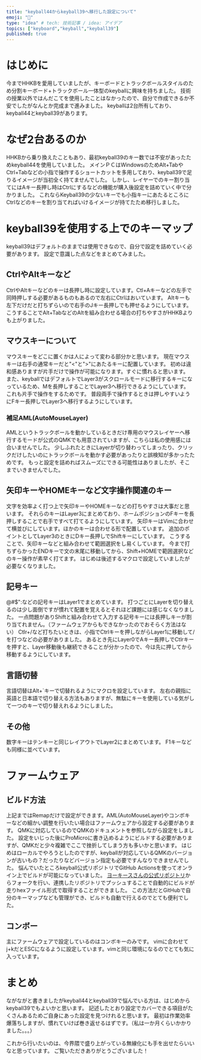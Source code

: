 ```yaml
---
title: "keyball44からkeyball39へ移行した設定について"
emoji: "🐤"
type: "idea" # tech: 技術記事 / idea: アイデア
topics: ["keyboard","keyball","keyball39"]
published: true
---
```


# はじめに
今までHHKBを愛用していましたが、キーボードとトラックボールスタイルのため分割キーボード+トラックボール一体型のkeyballに興味を持ちました。
技術の授業以外ではんだこてを使用したことはなかったので、自分で作成できるか不安でしたがなんとか完成まで進みました。
keyballは2台所有しており、keyball44とkeyball39があります。

# なぜ2台あるのか
HHKBから乗り換えたこともあり、最初keyball39のキー数では不安があったためkeyball44を使用していました。
メインＰＣはWindowsのためAlt+TabやCtrl+Tabなどの小指で操作するショートカットを多用しており、keyball39で足りるイメージが当初全く持てませんでした。
しかし、レイヤーでのキー割り当てにはAキー長押し時はCtrlにするなどの機能が購入後設定を詰めていく中で分かりました。
これならKeyball39の少ないキーでも小指キーにあたるところにCtrlなどのキーを割り当てればいけるイメージが持てたため移行しました。

# keyball39を使用する上でのキーマップ
keyball39はデフォルトのままでは使用できなので、自分で設定を詰めていく必要があります。
設定で意識した点などをまとめてみました。

## CtrlやAltキーなど
CtrlやAltキーなどのキーは長押し時に設定しています。Ctl+Aキーなどの左手で同時押しする必要があるものもあるので左右にCtrlはおいています。
Altキーも左下だけだと打ちずらいので右手のJキー長押しでも押せるようにしています。
こうすることでAlt+TabなどのAltを組み合わせる場合の打ちやすさがHHKBよりも上がりました。

## マウスキーについて
マウスキーをどこに置くかは人によって変わる部分かと思います。
現在マウスキーは右手の通常キーだと"<"と">"にあたるキーに配置しています。
初めは違和感ありますが片手だけで操作が可能になります。すぐに慣れると思います。
また、keyballではデフォルトでLayer3がスクロールモードに移行するキーになっているため、Mを長押しすることでLayer3へ移行できるようにしています。
これも片手で操作をするためです。
普段両手で操作するときは押しやすいようにFキー長押しでLayer3へ移行するようにしています。
### 補足AML(AutoMouseLayer)
AMLというトラックボールを動かしているときだけ専用のマウスレイヤーへ移行するモードが公式のQMKでも用意されていますが、こちらは私の使用感には合いませんでした。
少しふれたときにLayerが切り替わってしまったり、クリックだけしたいのにトラックボールを動かす必要があったりと誤検知が多かったためです。
もっと設定を詰めればスムーズにできる可能性はありましたが、そこまでいきませんでした。

## 矢印キーやHOMEキーなど文字操作関連のキー
文字を効率よく打つ上で矢印キーやHOMEキーなどの打ちやすさは大事だと思います。
それらのキーはLayer3にまとめており、ホームポジションのFキーを長押しすることで右手ですべて打てるようにしています。
矢印キーはVimに合わせて横並びにしています。ほかのキーは合わせる形で配置しています。
追加のポイントとしてLayer3のときにDキー長押しでShiftキーにしています。
こうすることで、矢印キーなどと組み合わせて範囲選択をし易くしています。
今まで打ちずらかったENDキーで文の末尾に移動してから、Shift+HOMEで範囲選択などのキー操作が素早く打てます。
はじめは後述するマクロで設定していましたが必要なくなりました。

## 記号キー
@#$":などの記号キーはLayer1でまとめています。
打つごとにLayerを切り替えるのは少し面倒ですが慣れて配置を覚えるとそれほど課題には感じなくなりました。
一点問題がありShiftと組み合わせて入力する記号キーには長押しキーが割り当てれません。（ファームウェアからもできなかったのでおそらく方法はない）
Ctlr+/など打ちたいときは、小指でCtrlキーを押しながらLayer1に移動して/を打つなどの必要がありました。
あるとき先にLayer0でAキー長押しでCtlrキーを押すと、Layer移動後も継続できることが分かったので、今は先に押してから移動するようにしています。

## 言語切替
言語切替はAlt+`キーで切替れるようにマクロを設定しています。
左右の親指に英語と日本語で切り替える方法もありますが、無駄にキーを使用している気がして一つのキーで切り替えれるようにしました。

## その他
数字キーはテンキーと同じレイアウトでLayer2にまとめています。
F1キーなども同様に並べています。

# ファームウェア
## ビルド方法
上記まではRemapだけで設定ができます。AML(AutoMouseLayer)やコンボキーなどの細かい調整を行いたい場合はファームウェアから設定する必要があります。
QMKに対応しているのでQMKのドキュメントを参照しながら設定をしました。
設定をいじった後にProMicroに書き込めるようにビルドする必要がありますが、QMKだと少々複雑でここで挫折してしまう方も多いかと思います。
はじめはローカルでやろうとしたのですが、keyballが対応しているQMKのバージョンが古いもの？だったりなどバージョン指定も必要ですんなりできませんでした。
悩んでいたところkeyball公式リポジトリでGitHub Actionsを使ってオンライン上でビルドが可能になっていました。
[ヨーキースさんの公式リポジトリ](https://github.com/Yowkees/keyball)からフォークを行い、連携したリポジトリでプッシュすることで自動的にビルドが走りhexファイル形式で取得することができました。
この方法だとGitHubで自分のキーマップなども管理ができ、ビルドも自動で行えるのでとても便利でした。

## コンボー
主にファームウェアで設定しているのはコンボキーのみです。
vimに合わせてj+kだとESCになるように設定しています。vimと同じ環境になるのでとても気に入っています。

# まとめ
ながながと書きましたがkeyball44とkeyball39で悩んでいる方は、はじめからkeyball39でもよいかと思います。
記述したとおり設定でカバーできる項目がたくさんあるためご自身にあった設定を見つけれると思います。
最初は作業効率爆落ちしますが、慣れていけば巻き返せるはずです。（私は一か月くらいかかりました。。。）

これから行いたいのは、今界隈で盛り上がっている無線化にも手を出せたらいいなと思っています。
ご覧いただきありがとうございました！